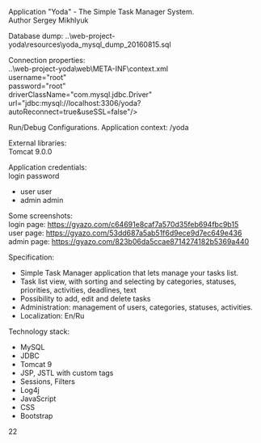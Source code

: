 Application "Yoda" - The Simple Task Manager System. <br>
Author Sergey Mikhlyuk <br>

Database dump:  ..\web-project-yoda\resources\yoda_mysql_dump_20160815.sql <br>

Connection properties:<br>
..\web-project-yoda\web\META-INF\context.xml <br>
    username="root" <br>
    password="root" <br>
    driverClassName="com.mysql.jdbc.Driver" <br>
    url="jdbc:mysql://localhost:3306/yoda?autoReconnect=true&amp;useSSL=false"/> <br>

Run/Debug Configurations. Application context: /yoda <br>

External libraries: <br>
Tomcat 9.0.0 <br>

Application credentials: <br>
 login   password <br>
 - user  user <br>
 - admin admin <br>

Some screenshots:<br>
login page: https://gyazo.com/c64691e8caf7a570d35feb694fbc9b15 <br>
user page: https://gyazo.com/53dd687a5ab51f6d9ece9d7ec649e436  <br>
admin page: https://gyazo.com/823b06da5ccae8714274182b5369a440 <br>

Specification:<br>
- Simple Task Manager application that lets manage your tasks list. <br>
- Task list view, with sorting and selecting by categories, statuses, priorities, activities, deadlines, text<br>
- Possibility to add, edit and delete tasks<br>
- Administration: management of users, categories, statuses, activities.<br>
- Localization: En/Ru<br>

Technology stack:<br>
- MySQL <br>
- JDBC<br>
- Tomcat 9<br>
- JSP, JSTL with custom tags<br>
- Sessions, Filters<br>
- Log4j<br>
- JavaScript<br>
- CSS<br>
- Bootstrap<br>


22